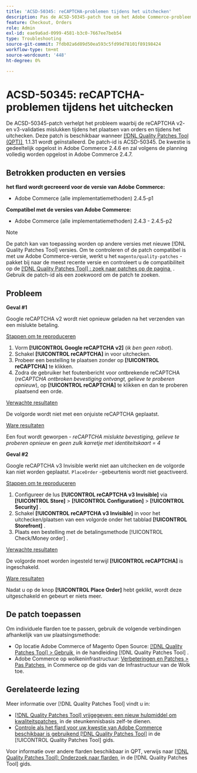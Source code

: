 ```yaml
---
title: 'ACSD-50345: reCAPTCHA-problemen tijdens het uitchecken'
description: Pas de ACSD-50345-patch toe om het Adobe Commerce-probleem op te lossen waarbij de reCAPTCHA v2- en v3-validaties zijn mislukt tijdens het plaatsen van orders en tijdens het uitchecken.
feature: Checkout, Orders
role: Admin
exl-id: eae9a6ad-0999-4581-b3c0-7667ee7beb54
type: Troubleshooting
source-git-commit: 7fdb02a6d89d50ea593c5fd99d78101f89198424
workflow-type: tm+mt
source-wordcount: '448'
ht-degree: 0%

---
```


# ACSD-50345: reCAPTCHA-problemen tijdens het uitchecken

De ACSD-50345-patch verhelpt het probleem waarbij de reCAPTCHA v2- en v3-validaties mislukken tijdens het plaatsen van orders en tijdens het uitchecken. Deze patch is beschikbaar wanneer [[!DNL Quality Patches Tool (QPT)] &#x200B;](https://experienceleague.adobe.com/nl/docs/commerce-operations/tools/quality-patches-tool/quality-patches-tool-to-self-serve-quality-patches) 1.1.31 wordt geïnstalleerd. De patch-id is ACSD-50345. De kwestie is gedeeltelijk opgelost in Adobe Commerce 2.4.6 en zal volgens de planning volledig worden opgelost in Adobe Commerce 2.4.7.

## Betrokken producten en versies

**het flard wordt gecreeerd voor de versie van Adobe Commerce:**

* Adobe Commerce (alle implementatiemethoden) 2.4.5-p1

**Compatibel met de versies van Adobe Commerce:**

* Adobe Commerce (alle implementatiemethoden) 2.4.3 - 2.4.5-p2

>[!NOTE]
>
>De patch kan van toepassing worden op andere versies met nieuwe [!DNL Quality Patches Tool] versies. Om te controleren of de patch compatibel is met uw Adobe Commerce-versie, werkt u het `magento/quality-patches` -pakket bij naar de meest recente versie en controleert u de compatibiliteit op de [[!DNL Quality Patches Tool] : zoek naar patches op de pagina &#x200B;](https://experienceleague.adobe.com/tools/commerce-quality-patches/index.html?lang=nl-NL) . Gebruik de patch-id als een zoekwoord om de patch te zoeken.

## Probleem

**Geval #1**

Google reCAPTCHA v2 wordt niet opnieuw geladen na het verzenden van een mislukte betaling.

<u> Stappen om te reproduceren </u>

1. Vorm **[!UICONTROL Google reCAPTCHA v2]** (*ik ben geen robot*).
1. Schakel **[!UICONTROL reCAPTCHA]** in voor uitchecken.
1. Probeer een bestelling te plaatsen zonder op **[!UICONTROL reCAPTCHA]** te klikken.
1. Zodra de gebruiker het foutenbericht voor ontbrekende reCAPTCHA (*reCAPTCHA ontbroken bevestiging ontvangt, gelieve te proberen opnieuw*), op **[!UICONTROL reCAPTCHA]** te klikken en dan te proberen plaatsend een orde.

<u> Verwachte resultaten </u>

De volgorde wordt niet met een onjuiste reCAPTCHA geplaatst.

<u> Ware resultaten </u>

Een fout wordt geworpen - *reCAPTCHA mislukte bevestiging, gelieve te proberen opnieuw* en *geen zulk karretje met identiteitskaart = 4*

**Geval #2**

Google reCAPTCHA v3 Invisible werkt niet aan uitchecken en de volgorde kan niet worden geplaatst. `PlaceOrder` -gebeurtenis wordt niet geactiveerd.

<u> Stappen om te reproduceren </u>

1. Configureer de lus **[!UICONTROL reCAPTCHA v3 Invisible]** via **[!UICONTROL Store]** > **[!UICONTROL Configuration]** > **[!UICONTROL Security]** .
1. Schakel **[!UICONTROL reCAPTCHA v3 Invisible]** in voor het uitchecken/plaatsen van een volgorde onder het tabblad **[!UICONTROL Storefront]** .
1. Plaats een bestelling met de betalingsmethode [!UICONTROL Check/Money order] .

<u> Verwachte resultaten </u>

De volgorde moet worden ingesteld terwijl **[!UICONTROL reCAPTCHA]** is ingeschakeld.

<u> Ware resultaten </u>

Nadat u op de knop **[!UICONTROL Place Order]** hebt geklikt, wordt deze uitgeschakeld en gebeurt er niets meer.

## De patch toepassen

Om individuele flarden toe te passen, gebruik de volgende verbindingen afhankelijk van uw plaatsingsmethode:

* Op locatie Adobe Commerce of Magento Open Source: [[!DNL Quality Patches Tool] > Gebruik &#x200B;](/help/tools/quality-patches-tool/usage.md) in de handleiding [!DNL Quality Patches Tool] .
* Adobe Commerce op wolkeninfrastructuur: [&#x200B; Verbeteringen en Patches > Pas Patches &#x200B;](https://experienceleague.adobe.com/docs/commerce-cloud-service/user-guide/develop/upgrade/apply-patches.html?lang=nl-NL) in Commerce op de gids van de Infrastructuur van de Wolk toe.

## Gerelateerde lezing

Meer informatie over [!DNL Quality Patches Tool] vindt u in:

* [[!DNL Quality Patches Tool]  vrijgegeven: een nieuw hulpmiddel om kwaliteitspatches &#x200B;](https://experienceleague.adobe.com/nl/docs/commerce-operations/tools/quality-patches-tool/quality-patches-tool-to-self-serve-quality-patches) in de steunkennisbasis zelf-te dienen.
* [&#x200B; Controle als het flard voor uw kwestie van Adobe Commerce beschikbaar is gebruikend  [!DNL Quality Patches Tool]](/help/tools/quality-patches-tool/patches-available-in-qpt/check-patch-for-magento-issue-with-magento-quality-patches.md) in de [!UICONTROL Quality Patches Tool] gids.


Voor informatie over andere flarden beschikbaar in QPT, verwijs naar [[!DNL Quality Patches Tool]: Onderzoek naar flarden &#x200B;](https://experienceleague.adobe.com/tools/commerce-quality-patches/index.html?lang=nl-NL) in de [!DNL Quality Patches Tool] gids.
